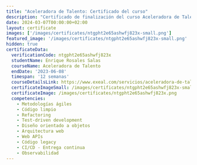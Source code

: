 ```yaml
---
title: "Aceleradora de Talento: Certificado del curso"
description: "Certificado de finalización del curso Aceleradora de Talento para Enrique Rosales Salas."
date: 2024-03-07T00:00:00+02:00
layout: certificate
images: ['/images/certificates/ntgpht2e65ashwfj823x-small.png']
featured_image: '/images/certificates/ntgpht2e65ashwfj823x-small.png'
hidden: true
certificateData:
  verificationCode: ntgpht2e65ashwfj823x 
  studentName: Enrique Rosales Salas
  courseName: Aceleradora de Talento
  endDate: '2023-06-08'
  timespan: '12 semanas'
  courseDetailsLink: https://www.exeal.com/servicios/aceleradora-de-talento/
  certificateImageSmall: /images/certificates/ntgpht2e65ashwfj823x-small.png
  certificateImage: /images/certificates/ntgpht2e65ashwfj823x.png
  competencies:
    - Metodologías ágiles
    - Código limpio
    - Refactoring
    - Test-driven development
    - Diseño orientado a objetos
    - Arquitectura web
    - Web APIs
    - Código legacy
    - CI/CD - Entrega continua
    - Observabilidad
---
```

